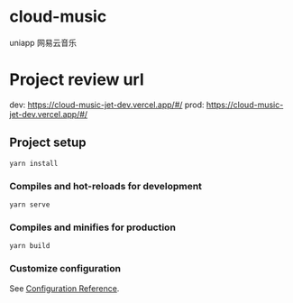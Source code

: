 # cloud-music
uniapp 网易云音乐

# Project review url
dev:  https://cloud-music-jet-dev.vercel.app/#/
prod: https://cloud-music-jet-dev.vercel.app/#/

## Project setup
```
yarn install
```

### Compiles and hot-reloads for development
```
yarn serve
```

### Compiles and minifies for production
```
yarn build
```

### Customize configuration
See [Configuration Reference](https://cli.vuejs.org/config/).
